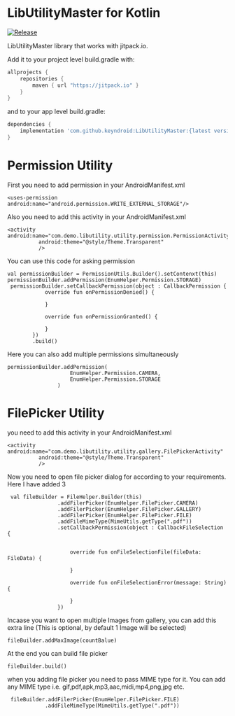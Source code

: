 # LibUtilityMaster for Kotlin

[![Release](https://jitpack.io/v/jitpack/android-example.svg)](https://jitpack.io/#keyndroid/LibUtilityMaster)

LibUtilityMaster library that works with jitpack.io.

Add it to your project level build.gradle with:
```gradle
allprojects {
    repositories {
        maven { url "https://jitpack.io" }
    }
}
```

and to your app level build.gradle:

```gradle
dependencies {
    implementation 'com.github.keyndroid:LibUtilityMaster:{latest version}'
}
```

# Permission Utility

First you need to add permission in your AndroidManifest.xml

```
<uses-permission android:name="android.permission.WRITE_EXTERNAL_STORAGE"/>
```

Also you need to add this activity in your AndroidManifest.xml

```
<activity android:name="com.demo.libutility.utility.permission.PermissionActivity"
          android:theme="@style/Theme.Transparent"
          />
```

You can use this code for asking permission

```
val permissionBuilder = PermissionUtils.Builder().setContenxt(this)
permissionBuilder.addPermission(EnumHelper.Permission.STORAGE)
 permissionBuilder.setCallbackPermission(object : CallbackPermission {
            override fun onPermissionDenied() {
               
            }

            override fun onPermissionGranted() {
               
            }
        })
        .build()
```

Here you can also add multiple permissions simultaneously

```
permissionBuilder.addPermission(
                    EnumHelper.Permission.CAMERA,
                    EnumHelper.Permission.STORAGE
                )
```


# FilePicker Utility

you need to add this activity in your AndroidManifest.xml

```
<activity android:name="com.demo.libutility.utility.gallery.FilePickerActivity"
          android:theme="@style/Theme.Transparent"
          />
```

Now you need to open file picker dialog for according to your requirements.
Here I have added 3 
```
 val fileBuilder = FileHelper.Builder(this)
                .addFilerPicker(EnumHelper.FilePicker.CAMERA)
                .addFilerPicker(EnumHelper.FilePicker.GALLERY)
                .addFilerPicker(EnumHelper.FilePicker.FILE)
                .addFileMimeType(MimeUtils.getType(".pdf"))
                .setCallbackPermission(object : CallbackFileSelection {


                    override fun onFileSelectionFile(fileData: FileData) {
                       
                    }

                    override fun onFileSelectionError(message: String) {

                    }
                })
```


Incaase you want to open multiple Images from gallery, you can add this extra line (This is optional, by default 1 Image will be selected)

```
fileBuilder.addMaxImage(countBalue)
```

At the end you can build file picker

```
fileBuilder.build()
```

when you adding file picker you need to pass MIME type for it. You can add any MIME type i.e.   gif,pdf,apk,mp3,aac,midi,mp4,png,jpg etc.

```
 fileBuilder.addFilerPicker(EnumHelper.FilePicker.FILE)
            .addFileMimeType(MimeUtils.getType(".pdf")) 
```






